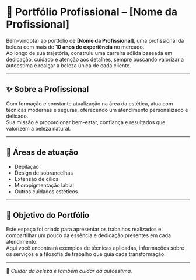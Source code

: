 # 🌸 Portfólio Profissional – [Nome da Profissional]

Bem-vindo(a) ao portfólio de **[Nome da Profissional]**, uma profissional da beleza com mais de **10 anos de experiência** no mercado.  
Ao longo de sua trajetória, construiu uma carreira sólida baseada em dedicação, cuidado e atenção aos detalhes, sempre buscando valorizar a autoestima e realçar a beleza única de cada cliente.  

---

## ✨ Sobre a Profissional
Com formação e constante atualização na área da estética, atua com técnicas modernas e seguras, oferecendo um atendimento personalizado e delicado.  
Sua missão é proporcionar bem-estar, confiança e resultados que valorizem a beleza natural.  

---

## 💅 Áreas de atuação
- Depilação  
- Design de sobrancelhas  
- Extensão de cílios  
- Micropigmentação labial  
- Outros cuidados estéticos  

---

## 🎯 Objetivo do Portfólio
Este espaço foi criado para apresentar os trabalhos realizados e compartilhar um pouco da essência e dedicação presentes em cada atendimento.  
Aqui você encontrará exemplos de técnicas aplicadas, informações sobre os serviços e a filosofia de trabalho que guia cada transformação.  

---

💖 *Cuidar da beleza é também cuidar da autoestima.*  
